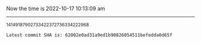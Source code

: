 Now the time is 2022-10-17 10:13:09 am

---

<small>14149187902733422372736334222968</small>

```txt
Latest commit SHA is: 62002e0ad31a9ed1b90826054511befedda0d65f
```
